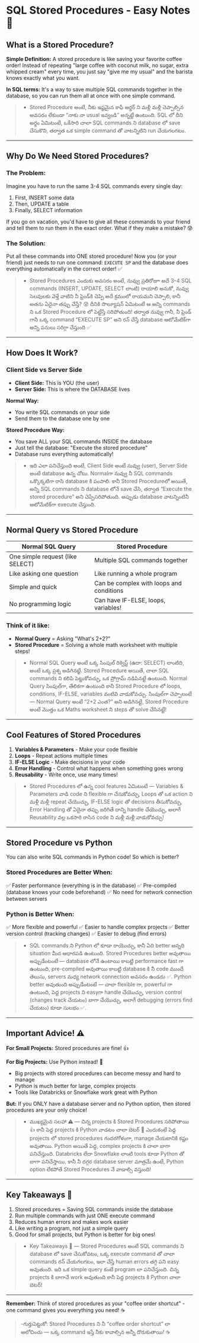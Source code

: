# SQL Stored Procedures - Easy Notes 📝

## What is a Stored Procedure?

**Simple Definition:** A stored procedure is like saving your favorite coffee order! Instead of repeating "large coffee with coconut milk, no sugar, extra whipped cream" every time, you just say "give me my usual" and the barista knows exactly what you want.

**In SQL terms:** It's a way to save multiple SQL commands together in the database, so you can run them all at once with one simple command.

> - Stored Procedure అంటే, నీకు ఇష్టమైన కాఫీ ఆర్డర్‌ ని మళ్లీ మళ్లీ చెప్పాల్సిన అవసరం లేకుండా “నాకు నా usual ఇవ్వండి” అన్నట్టే ఉంటుంది. SQL లో దీని అర్థం ఏమిటంటే, ఒకేసారి చాలా SQL commands ని database లో save చేసుకొని, తర్వాత ఒక simple command తో వాటన్నిటిని run చేయగలగటం.

---

## Why Do We Need Stored Procedures?

### The Problem:
Imagine you have to run the same 3-4 SQL commands every single day:
1. First, INSERT some data
2. Then, UPDATE a table
3. Finally, SELECT information

If you go on vacation, you'd have to give all these commands to your friend and tell them to run them in the exact order. What if they make a mistake? 😰

### The Solution:
Put all these commands into ONE stored procedure! Now you (or your friend) just needs to run one command: `EXECUTE SP` and the database does everything automatically in the correct order! ✅

> - Stored Procedures ఎందుకు అవసరం అంటే, నువ్వు ప్రతిరోజూ అదే 3–4 SQL commands (INSERT, UPDATE, SELECT లాంటి) రాయాలి అనుకో, నువ్వు సెలవులకు వెళ్తే వాటిని నీ ఫ్రెండ్‌కి చెప్పి అదే క్రమంలో రాయమని చెప్పాలి, కానీ అతను ఏదైనా తప్పు చేస్తే? 😰 దీనికి సొల్యూషన్ ఏమిటంటే ఆ అన్ని commands ని ఒక Stored Procedure లో పెట్టేస్తే సరిపోతుంది! తర్వాత నువ్వు గానీ, నీ ఫ్రెండ్ గానీ ఒక్క command “EXECUTE SP” అని రన్ చేస్తే database ఆటోమేటిక్‌గా అన్ని పనులు సరిగ్గా చేస్తుంది ✅

---

## How Does It Work?

### **Client Side vs Server Side**

- **Client Side:** This is YOU (the user)
- **Server Side:** This is where the DATABASE lives

**Normal Way:**
- You write SQL commands on your side
- Send them to the database one by one

**Stored Procedure Way:**
- You save ALL your SQL commands INSIDE the database
- Just tell the database: "Execute the stored procedure"
- Database runs everything automatically!

> - ఇది ఎలా పనిచేస్తుంది అంటే, Client Side అంటే నువ్వు (user), Server Side అంటే database ఉన్న చోటు. Normalగా నువ్వు నీ SQL commands ఒక్కొక్కటిగా రాసి database కి పంపాలి. కానీ Stored Procedureలో అయితే, అన్ని SQL commands ని database లోనే save చేసి, తర్వాత “Execute the stored procedure” అని చెప్పేసరిపోతుంది. అప్పుడు database వాటన్నింటినీ ఆటోమేటిక్‌గా execute చేస్తుంది.

---

## Normal Query vs Stored Procedure

| **Normal SQL Query** | **Stored Procedure** |
|---------------------|---------------------|
| One simple request (like SELECT) | Multiple SQL commands together |
| Like asking one question | Like running a whole program |
| Simple and quick | Can be complex with loops and conditions |
| No programming logic | Can have IF-ELSE, loops, variables! |

### Think of it like:
- **Normal Query** = Asking "What's 2+2?"
- **Stored Procedure** = Solving a whole math worksheet with multiple steps!

> - Normal SQL Query అంటే ఒక్క సింపుల్ రిక్వెస్ట్‌ (ఉదా: SELECT) లాంటిది, అంటే ఒక్క ప్రశ్న అడిగినట్టే. Stored Procedure అయితే, చాలా SQL commands ని కలిపి పెట్టుకోవచ్చు, ఒక ప్రోగ్రామ్ నడిపినట్టే ఉంటుంది. Normal Query సింపుల్‌గా, తేలికగా ఉంటుంది కానీ Stored Procedure లో loops, conditions, IF-ELSE, variables వంటివి వాడుకోవచ్చు. సింపుల్‌గా చెప్పాలంటే — Normal Query అంటే “2+2 ఎంత?” అని అడిగినట్టే, Stored Procedure అంటే మొత్తం ఒక Maths worksheet ని steps తో solve చేసినట్టే!

---

## Cool Features of Stored Procedures

1. **Variables & Parameters** - Make your code flexible
2. **Loops** - Repeat actions multiple times
3. **IF-ELSE Logic** - Make decisions in your code
4. **Error Handling** - Control what happens when something goes wrong
5. **Reusability** - Write once, use many times!

> - Stored Procedures లో ఉన్న cool features ఏమిటంటే — Variables & Parameters వాడి code ని flexible గా చేసుకోవచ్చు, Loops తో ఒక action ని మళ్లీ మళ్లీ repeat చేయొచ్చు, IF-ELSE logic తో decisions తీసుకోవచ్చు, Error Handling తో ఏదైనా తప్పు జరిగితే దాన్ని handle చేయొచ్చు, అలాగే Reusability వల్ల ఒకసారి రాసిన code ని మళ్లీ మళ్లీ వాడుకోవచ్చు!

---

## Stored Procedure vs Python

You can also write SQL commands in Python code! So which is better?

### **Stored Procedures are Better When:**
✅ Faster performance (everything is in the database)
✅ Pre-compiled (database knows your code beforehand)
✅ No need for network connection between servers

### **Python is Better When:**
✅ More flexible and powerful
✅ Easier to handle complex projects
✅ Better version control (tracking changes)
✅ Easier to debug (find errors)

> - SQL commands ని Python లో కూడా రాయొచ్చు, కానీ ఏది better అన్నది situation మీద ఆధారపడి ఉంటుంది. Stored Procedures better అవుతాయి అప్పుడేంటంటే — database లోనే ఉంటాయి కాబట్టి performance fast గా ఉంటుంది, pre-compiled అవుతాయి కాబట్టి database కి నీ code ముందే తెలుసు, servers మధ్య network connection అవసరం ఉండదు ✅. Python better అవుతుంది అప్పుడేంటంటే — చాలా flexible గా, powerful గా ఉంటుంది, పెద్ద projects ని easyగా handle చేయొచ్చు, version control (changes track చేయటం) బాగా చేయొచ్చు, అలాగే debugging (errors find చేయటం) కూడా సులభం ✅.

---

## Important Advice! ⚠️

**For Small Projects:** Stored procedures are fine! 👍

**For Big Projects:** Use Python instead! 🐍
- Big projects with stored procedures can become messy and hard to manage
- Python is much better for large, complex projects
- Tools like Databricks or Snowflake work great with Python

**But:** If you ONLY have a database server and no Python option, then stored procedures are your only choice!

> - ముఖ్యమైన సలహా ⚠️ — చిన్న projects కి Stored Procedures సరిపోతాయి 👍 కానీ పెద్ద projects కి Python వాడటం చాలా బెటర్ 🐍 ఎందుకంటే పెద్ద projects లో stored procedures గందరగోళంగా, manage చేయటానికి కష్టం అవుతాయి. Python అయితే పెద్ద, complex projects కి చాలా బాగా పనిచేస్తుంది. Databricks లేదా Snowflake లాంటి tools కూడా Python తో బాగా పనిచేస్తాయి. కానీ నీ దగ్గర database server మాత్రమే ఉంటే, Python option లేకపోతే Stored Procedures నే వాడాల్సి వస్తుంది!

---

## Key Takeaways 🎯

1. Stored procedures = Saving SQL commands inside the database
2. Run multiple commands with just ONE execute command
3. Reduces human errors and makes work easier
4. Like writing a program, not just a simple query
5. Good for small projects, but Python is better for big ones!

> - Key Takeaways 🎯 — Stored Procedures అంటే SQL commands ని database లో save చేసుకోవటం, ఒక్క execute command తో చాలా commands రన్ చేయగలగటం, ఇలా చేస్తే human errors తగ్గి పని easy అవుతుంది. ఇది ఒక simple query కంటే program లా పనిచేస్తుంది. చిన్న projects కి బాగానే work అవుతుంది కానీ పెద్ద projects కి Python చాలా బెటర్!

---

**Remember:** Think of stored procedures as your "coffee order shortcut" - one command gives you everything you need! ☕

> -గుర్తుపెట్టుకో: Stored Procedures ని నీ “coffee order shortcut” లా ఆలోచించు — ఒక్క command ఇస్తే నీకు కావాల్సిన అన్నీ దొరుకుతాయి! ☕
